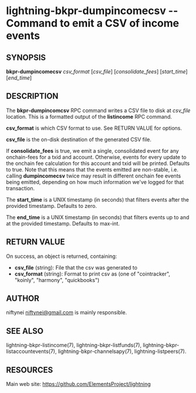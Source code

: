 lightning-bkpr-dumpincomecsv -- Command to emit a CSV of income events
=================================================================

SYNOPSIS
--------

**bkpr-dumpincomecsv** *csv\_format* \[*csv\_file*\] \[*consolidate\_fees*\] \[*start\_time*\] \[*end\_time*\]

DESCRIPTION
-----------

The **bkpr-dumpincomcsv** RPC command writes a CSV file to disk at *csv\_file*
location. This is a formatted output of the **listincome** RPC command.

**csv\_format** is which CSV format to use. See RETURN VALUE for options.

**csv\_file** is the on-disk destination of the generated CSV file.

If **consolidate\_fees** is true, we emit a single, consolidated event for
any onchain-fees for a txid and account. Otherwise, events for every update to
the onchain fee calculation for this account and txid will be printed.
Defaults to true. Note that this means that the events emitted are
non-stable, i.e.  calling **dumpincomecsv** twice may result in different
onchain fee events being emitted, depending on how much information we've
logged for that transaction.

The **start\_time** is a UNIX timestamp (in seconds) that filters events after the provided timestamp. Defaults to zero.

The **end\_time** is a UNIX timestamp (in seconds) that filters events up to and at the provided timestamp. Defaults to max-int.


RETURN VALUE
------------

[comment]: # (GENERATE-FROM-SCHEMA-START)
On success, an object is returned, containing:

- **csv\_file** (string): File that the csv was generated to
- **csv\_format** (string): Format to print csv as (one of "cointracker", "koinly", "harmony", "quickbooks")

[comment]: # (GENERATE-FROM-SCHEMA-END)

AUTHOR
------

niftynei <niftynei@gmail.com> is mainly responsible.

SEE ALSO
--------

lightning-bkpr-listincome(7), lightning-bkpr-listfunds(7),
lightning-bkpr-listaccountevents(7),
lightning-bkpr-channelsapy(7), lightning-listpeers(7).

RESOURCES
---------

Main web site: <https://github.com/ElementsProject/lightning>

[comment]: # ( SHA256STAMP:e7ac14cae72e6a26d886b57e5a72139615638b4129e38337fceb216a7917133f)
